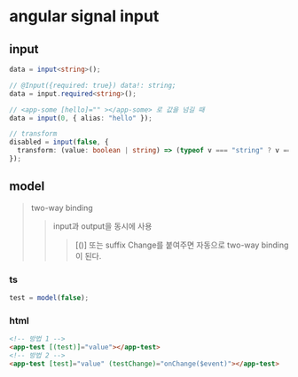 # angular signal input

## input

```ts
data = input<string>();

// @Input({required: true}) data!: string;
data = input.required<string>();

// <app-some [hello]="" ></app-some> 로 값을 넘길 때
data = input(0, { alias: "hello" });

// transform
disabled = input(false, {
  transform: (value: boolean | string) => (typeof v === "string" ? v === "" : v),
});
```

## model

> two-way binding
>
> > input과 output을 동시에 사용
> >
> > > [()] 또는 suffix Change를 붙여주면 자동으로 two-way binding이 된다.

### ts

```ts
test = model(false);
```

### html

```html
<!-- 방법 1 -->
<app-test [(test)]="value"></app-test>
<!-- 방법 2 -->
<app-test [test]="value" (testChange)="onChange($event)"></app-test>
```

